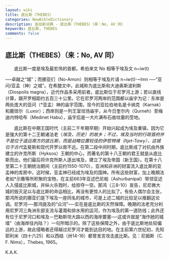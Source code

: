 ```yaml
---
layout: wiki
title: 底比斯（THEBES）
categories: NewBibleDictionary
description: 圣经新词典 - 底比斯（THEBES）（来：No, AV 同）
keywords: 底比斯, THEBES
comments: false
---
```


## 底比斯（THEBES）（来：No, AV 同）

　　底比斯一度是埃及最宏伟的首都。希伯来文 No 相等于埃及文 n~iw(t)

──卓越之“城”；而挪亚们（No-Amon）则相等于埃及片语 n~iw(t)-~Imn ──“亚问/亚孟（神）之城”。在希腊文中，此城称为底比斯和大迪奥斯波利斯（Diospolis magna），近代作品多采用前者。底比斯位于尼罗河上游；若以直线计算，跟开罗相距约五百三十公里。它在尼罗河两岸的范围都以庙宇为记：东岸是两处庞大的亚问（*亚孟）神的庙宇范围，现今的亚拉伯地名是卡纳克（Karnak）和鹿琐尔（Luxor）；西岸则是一列王室坟场庙宇，从今日奎尔内（Qurneh）至梅迪内特哈布（Medinet Habu），庙宇后是一大片满布石凿坟墓的茔地。

　　底比斯在中期王国时代（主前二千年期早期）开始兴起成为埃及重镇，因为它是强大的第十二王朝诸法老（*埃及，历史）的故乡；不过，埃及当时的行政首府并不是位于遥远南方的底比斯，而是战略位置较佳的伊哲特维（Itjet-Tawy），这城位于古代*孟斐斯和现代开罗以南不远。在第二段中间时期，底比斯成了对抗由外族建立的许克所斯（Hyksos）王朝的中心，而著名的第十八王朝的君王就是从底比斯而出，他们最后将许克所斯人逐出埃及，建立了埃及帝国（新王国）。在第十八至第二十王朝统治期间（主前约1550-1070），亚洲和非洲的财富流入底比斯的亚孟神的库房中，这时候，亚孟神已经成为埃及的国神。所有这些财富，加上晚期法老如*示撒等所积聚的宝物，在主前663年亚述巴尼帕（Ashurbanipal）带领亚述人入侵底比斯城，并纵火杀戮时，给掠夺一空。那鸿（三8-10）宣告，尼尼微大城的毁灭足以与底比斯的命运相比，再没有更惊人的比拟了。有些人偶尔会主张，那鸿所说的挪亚们是下埃及一座同名的城市，可是上述二城的比较足以推翻这论调。尼罗河──那鸿提及的“众河”──实在是底比斯的天然保障。晚期的法老充分利用尼罗河三角洲东部支流与灌溉和排水用的运河，作为埃及的第一道防线；此外还有位于尼罗河口和埃及－巴勒斯坦大路以西的海岸要塞──这或许就是“海作她的城墙”（由海岸往内陆？）一句所暗示的。除了这些保障之外，由于底比斯地处较偏远的上游，故此侵略者还得越过尼罗河才能到达目的地。在主前第六世纪初，先知耶利米（四十六25）和以西结（卅14-16）都曾发言攻击底比斯。见：尼姆斯（C. F. Nims），Thebes, 1965。

K.A.K.








